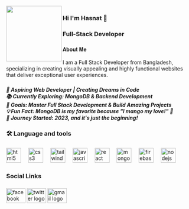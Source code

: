 <br clear="both">

<img align="left" height="150" src="https://i.ibb.co.com/gt3Hfpd/file-3-Yv-HPXt-Kdv-GKSS6m-J3o-U1-E.webp"  />

###

<h3 align="left">Hi I'm Hasnat  👋</h3>

###

<h3 align="left">Full-Stack Developer</h3>

###

<p align="left">𝐀𝐛𝐨𝐮𝐭 𝐌𝐞<br><br>I am a Full Stack Developer from Bangladesh, specializing in creating visually appealing and highly functional websites that deliver exceptional user experiences.</p>

###

<h5 align="left">🌟 Aspiring Web Developer | Creating Dreams in Code<br>📚 Currently Exploring: MongoDB & Backend Development<br>🎯 Goals: Master Full Stack Development & Build Amazing Projects<br>💡 Fun Fact: MongoDB is my favorite because "I mango my love!" 🍋<br>🚀 Journey Started: 2023, and it's just the beginning!</h5>

###

<h3 align="left">🛠 Language and tools</h3>

###

<div align="left">
  <img src="https://cdn.jsdelivr.net/gh/devicons/devicon/icons/html5/html5-original.svg" height="40" alt="html5 logo"  />
  <img width="12" />
  <img src="https://cdn.jsdelivr.net/gh/devicons/devicon/icons/css3/css3-original.svg" height="40" alt="css3 logo"  />
  <img width="12" />
  <img src="https://cdn.jsdelivr.net/gh/devicons/devicon/icons/tailwindcss/tailwindcss-original-wordmark.svg" height="40" alt="tailwindcss logo"  />
  <img width="12" />
  <img src="https://cdn.jsdelivr.net/gh/devicons/devicon/icons/javascript/javascript-original.svg" height="40" alt="javascript logo"  />
  <img width="12" />
  <img src="https://cdn.jsdelivr.net/gh/devicons/devicon/icons/react/react-original.svg" height="40" alt="react logo"  />
  <img width="12" />
  <img src="https://cdn.jsdelivr.net/gh/devicons/devicon/icons/mongodb/mongodb-original.svg" height="40" alt="mongodb logo"  />
  <img width="12" />
  <img src="https://cdn.jsdelivr.net/gh/devicons/devicon/icons/firebase/firebase-plain.svg" height="40" alt="firebase logo"  />
  <img width="12" />
  <img src="https://cdn.jsdelivr.net/gh/devicons/devicon/icons/nodejs/nodejs-original.svg" height="40" alt="nodejs logo"  />
</div>

###

<h3 align="left">Social Links</h3>

###

<div align="left">
  <img src="https://raw.githubusercontent.com/maurodesouza/profile-readme-generator/master/src/assets/icons/social/facebook/default.svg" width="52" height="40" alt="facebook logo"  />
  <img src="https://raw.githubusercontent.com/maurodesouza/profile-readme-generator/master/src/assets/icons/social/twitter/default.svg" width="52" height="40" alt="twitter logo"  />
  <img src="https://raw.githubusercontent.com/maurodesouza/profile-readme-generator/master/src/assets/icons/social/gmail/default.svg" width="52" height="40" alt="gmail logo"  />
</div>

###
